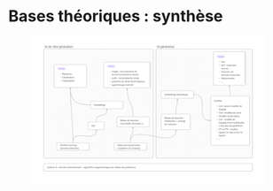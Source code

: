 # Bases théoriques : synthèse

<div data-full-width="true">

<figure><img src="../.gitbook/assets/1_IA (1).png" alt=""><figcaption></figcaption></figure>

</div>
